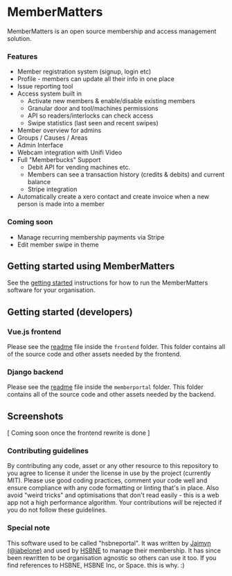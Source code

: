 # MemberMatters
MemberMatters is an open source membership and access management solution.

### Features
* Member registration system (signup, login etc)
* Profile - members can update all their info in one place
* Issue reporting tool
* Access system built in
    * Activate new members & enable/disable existing members
    * Granular door and tool/machines permissions
    * API so readers/interlocks can check access
    * Swipe statistics (last seen and recent swipes)
* Member overview for admins
* Groups / Causes / Areas
* Admin Interface
* Webcam integration with Unifi Video
* Full "Memberbucks" Support
    * Debit API for vending machines etc. 
    * Members can see a transaction history (credits & debits) and current balance
    * Stripe integration
* Automatically create a xero contact and create invoice when a new person is made into a member
 
### Coming soon
* Manage recurring membership payments via Stripe
* Edit member swipe in theme

## Getting started using MemberMatters
See the [getting started](/GETTING_STARTED.md) instructions for how to run the MemberMatters software for your 
organisation.

## Getting started (developers)
### Vue.js frontend 
Please see the [readme](https://github.com/membermatters/MemberMatters/blob/master/frontend/README.md) file inside the `frontend` folder. This folder contains all of the source
code and other assets needed by the frontend.

### Django backend
Please see the [readme](https://github.com/membermatters/MemberMatters/blob/master/memberportal/README.md) file inside the `memberportal` folder. This folder contains all of the source
code and other assets needed by the backend.
 
 
## Screenshots
[ Coming soon once the frontend rewrite is done ]

### Contributing guidelines
By contributing any code, asset or any other resource to this repository to you agree to license it
under the license in use by the project (currently MIT). Please use good coding practices, comment 
your code well and ensure compliance with any code formatting or linting that's in place. Also 
avoid "weird tricks" and optimisations that don't read easily - this is a web app not a high 
performance algorithm. Your contributions *will* be rejected if you do not follow these guidelines.

### Special note
This software used to be called "hsbneportal". It was written by 
[Jaimyn (@jabelone)](https://github.com/jabelone) and used by [HSBNE](https://hsbne.org) to manage 
their membership. It has since been rewritten to be organisation agnostic so others can use it too. 
If you find references to HSBNE, HSBNE Inc, or Space. this is why. :)
